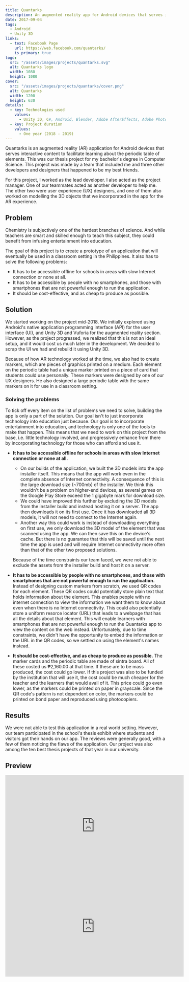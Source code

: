 ```yaml
---
title: Quantarks
description: An augmented reality app for Android devices that serves interactive representations of elements in the periodic table.
date: 2017-09-04
tags:
  - Android
  - Unity 3D
links:
  - text: Facebook Page
    url: https://web.facebook.com/quantarks/
    is_primary: true
logo:
  src: "/assets/images/projects/quantarks.svg"
  alt: Quantarks logo
  width: 1080
  height: 1080
cover:
  src: "/assets/images/projects/quantarks/cover.png"
  alt: Quantarks
  width: 1200
  height: 630
details:
  - key: Technologies used
    values:
      - Unity 3D, C#, Android, Blender, Adobe AfterEffects, Adobe Photoshop
  - key: Project duration
    values:
      - One year (2018 - 2019)
---
```


Quantarks is an augmented reality (AR) application for Android devices that serves interactive content to facilitate learning about the periodic table of elements. This was our thesis project for my bachelor's degree in Computer Science. This project was made by a team that included me and three other developers and designers that happened to be my best friends.

For this project, I worked as the lead developer. I also acted as the project manager. One of our teammates acted as another developer to help me. The other two were user experience (UX) designers, and one of them also worked on modelling the 3D objects that we incorporated in the app for the AR experience.

## Problem

Chemistry is subjectively one of the hardest branches of science. And while teachers are smart and skilled enough to teach this subject, they could benefit from infusing entertainment into education.

The goal of this project is to create a prototype of an application that will eventually be used in a classroom setting in the Philippines. It also has to solve the following problems:

- It has to be accessible offline for schools in areas with slow Internet connection or none at all.
- It has to be accessible by people with no smartphones, and those with smartphones that are not powerful enough to run the application.
- It should be cost-effective, and as cheap to produce as possible.

## Solution

We started working on the project mid-2018. We initially explored using Android's native application programming interface (API) for the user interface (UI), and Unity 3D and Vuforia for the augmented reality section. However, as the project progressed, we realized that this is not an ideal setup, and it would cost us much later in the development. We decided to scrap the UI we had and rebuild it using Unity 3D.

Because of how AR technology worked at the time, we also had to create markers, which are pieces of graphics printed on a medium. Each element on the periodic table had a unique marker printed on a piece of card that students could use personally. These markers were designed by one of our UX designers. He also designed a large periodic table with the same markers on it for use in a classroom setting.

### Solving the problems

To tick off every item on the list of problems we need to solve, building the app is only a part of the solution. Our goal isn't to just incorporate technology into education just because. Our goal is to incorporate entertainment into education, and technology is only one of the tools to make that happen. This means that we need to work on this project from the base, i.e. little technology involved, and progressively enhance from there by incorporating technology for those who can afford and use it.

- **It has to be accessible offline for schools in areas with slow Internet connection or none at all.**
  - On our builds of the application, we built the 3D models into the app installer itself. This means that the app will work even in the complete absence of Internet connectivity. A consequence of this is the large download size (~700mb) of the installer. We think this wouldn't be a problem on higher-end devices, as several games on the Google Play Store exceed the 1 gigabyte mark for download size.
  - We could have improved this further by excluding the 3D models from the installer build and instead hosting it on a server. The app then downloads it on its first use. Once it has downloaded all 3D models, it will not need to connect to the Internet again.
  - Another way this could work is instead of downloading everything on first use, we only download the 3D model of the element that was scanned using the app. We can then save this on the device's cache. But there is no guarantee that this will be saved until the next time the app is used and will require Internet connectivity more often than that of the other two proposed solutions.
  
  Because of the time constraints our team faced, we were not able to exclude the assets from the installer build and host it on a server. 
- **It has to be accessible by people with no smartphones, and those with smartphones that are not powerful enough to run the application.** Instead of designing custom markers from scratch, we used QR codes for each element. These QR codes could potentially store plain text that holds information about the element. This enables people with no internet connection to view the information we want them to know about even when there is no Internet connectivity. This could also potentially store a uniform resorce locator (URL) that leads to a webpage that has all the details about that element. This will enable learners with smartphones that are not powerful enough to run the Quantarks app to view the content on the web instead. Unfortunately, due to time constraints, we didn't have the opportunity to embed the information or the URL in the QR codes, so we settled on using the element's names instead. 
- **It should be cost-effective, and as cheap to produce as possible.** The marker cards and the periodic table are made of sintra board. All of these costed us ₱2,160.00 at that time. If these are to be mass produced, the cost could go lower. If this project was also to be funded by the institution that will use it, the cost could be much cheaper for the teacher and the learners that would avail of it. This price could go even lower, as the markers could be printed on paper in grayscale. Since the QR code's pattern is not dependent on color, the markers could be printed on bond paper and reproduced using photocopiers.

## Results

We were not able to test this application in a real world setting. However, our team participated in the school's thesis exhibit where students and visitors got their hands on our app. The reviews were generally good, with a few of them noticing the flaws of the application. Our project was also among the ten best thesis projects of that year in our university.

## Preview

<iframe class="embed embed--youtube" width="560" height="315" src="https://www.youtube-nocookie.com/embed/aYPIwqVA5O8" title="YouTube video player" frameborder="0" allow="accelerometer; autoplay; clipboard-write; encrypted-media; gyroscope; picture-in-picture" allowfullscreen></iframe>

<iframe class="embed embed--youtube" width="560" height="315" src="https://www.youtube-nocookie.com/embed/o2x8RXFutfY" title="YouTube video player" frameborder="0" allow="accelerometer; autoplay; clipboard-write; encrypted-media; gyroscope; picture-in-picture" allowfullscreen></iframe>